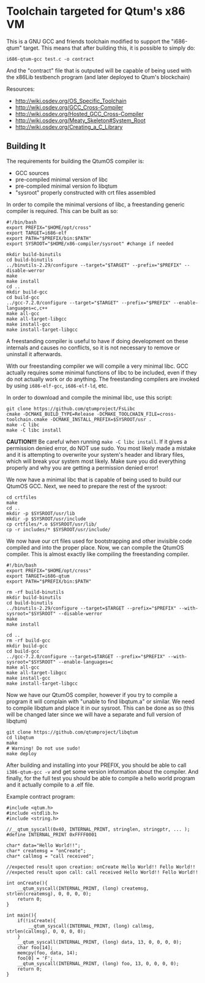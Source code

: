 # Toolchain targeted for Qtum's x86 VM

This is a GNU GCC and friends toolchain modified to support the "i686-qtum" target. This means that after building this, it is possible to simply do:

    i686-qtum-gcc test.c -o contract

And the "contract" file that is outputed will be capable of being used with the x86Lib testbench program (and later deployed to Qtum's blockchain)

Resources:

* http://wiki.osdev.org/OS_Specific_Toolchain
* http://wiki.osdev.org/GCC_Cross-Compiler
* http://wiki.osdev.org/Hosted_GCC_Cross-Compiler
* http://wiki.osdev.org/Meaty_Skeleton#System_Root
* http://wiki.osdev.org/Creating_a_C_Library

## Building It

The requirements for building the QtumOS compiler is:

* GCC sources
* pre-compiled minimal version of libc
* pre-compiled minimal version fo libqtum
* "sysroot" properly constructed with crt files assembled

In order to compile the minimal versions of libc, a freestanding generic compiler is required. This can be built as so:

    #!/bin/bash
    export PREFIX="$HOME/opt/cross"
    export TARGET=i686-elf
    export PATH="$PREFIX/bin:$PATH"
    export SYSROOT="$HOME/x86-compiler/sysroot" #change if needed

    mkdir build-binutils
    cd build-binutils
    ../binutils-2.29/configure --target="$TARGET" --prefix="$PREFIX" --disable-werror
    make
    make install
    cd ..
    mkdir build-gcc
    cd build-gcc
    ../gcc-7.2.0/configure --target="$TARGET" --prefix="$PREFIX" --enable-languages=c,c++
    make all-gcc
    make all-target-libgcc
    make install-gcc
    make install-target-libgcc

A freestanding compiler is useful to have if doing development on these internals and causes no conflicts, so it is not necessary to remove or uninstall it afterwards.

With our freestanding compiler we will compile a very minimal libc. GCC actually requires some minimal functions of libc to be included, even if they do not actually work or do anything. The freestanding compilers are invoked by using `i686-elf-gcc`, `i686-elf-ld`, etc. 

In order to download and compile the minimal libc, use this script:

    git clone https://github.com/qtumproject/FsLibc
    cmake -DCMAKE_BUILD_TYPE=Release -DCMAKE_TOOLCHAIN_FILE=cross-toolchain.cmake -DCMAKE_INSTALL_PREFIX=$SYSROOT/usr .
    make -C libc
    make -C libc install

**CAUTION!!!** Be careful when running `make -C libc install`. If it gives a permission denied error, do NOT use sudo. You most likely made a mistake and it is attempting to overwrite your system's header and library files, which will break your system most likely. Make sure you did everything properly and why you are getting a permission denied error! 

We now have a minimal libc that is capable of being used to build our QtumOS GCC. Next, we need to prepare the rest of the sysroot:

    cd crtfiles
    make
    cd ..
    mkdir -p $SYSROOT/usr/lib
    mkdir -p $SYSROOT/usr/include
    cp crtfiles/*.o $SYSROOT/usr/lib/
    cp -r includes/* $SYSROOT/usr/include/

We now have our crt files used for bootstrapping and other invisible code compiled and into the proper place. Now, we can compile the QtumOS compiler. This is almost exactly like compiling the freestanding compiler.

    #!/bin/bash
    export PREFIX="$HOME/opt/cross"
    export TARGET=i686-qtum
    export PATH="$PREFIX/bin:$PATH"

    rm -rf build-binutils
    mkdir build-binutils
    cd build-binutils
    ../binutils-2.29/configure --target=$TARGET --prefix="$PREFIX" --with-sysroot="$SYSROOT" --disable-werror
    make
    make install

    cd ..
    rm -rf build-gcc
    mkdir build-gcc
    cd build-gcc
    ../gcc-7.2.0/configure --target=$TARGET --prefix="$PREFIX" --with-sysroot="$SYSROOT" --enable-languages=c
    make all-gcc
    make all-target-libgcc
    make install-gcc
    make install-target-libgcc

Now we have our QtumOS compiler, however if you try to compile a program it will complain with "unable to find libqtum.a" or similar. We need to compile libqtum and place it in our sysroot. This can be done as so (this will be changed later since we will have a separate and full version of libqtum)

    git clone https://github.com/qtumproject/libqtum
    cd libqtum
    make
    # Warning! Do not use sudo! 
    make deploy


After building and installing into your PREFIX, you should be able to call `i386-qtum-gcc -v` and get some version information about the compiler. And finally, for the full test you should be able to compile a hello world program and it actually compile to a .elf file. 


Example contract program:

    #include <qtum.h>
    #include <stdlib.h>
    #include <string.h>

    //__qtum_syscall(0x40, INTERNAL_PRINT, stringlen, stringptr, ... );
    #define INTERNAL_PRINT 0xFFFF0001

    char* data="Hello World!!";
    char* createmsg = "onCreate";
    char* callmsg = "call received";

    //expected result upon creation: onCreate Hello World!! Fello World!!
    //expected result upon call: call received Hello World!! Fello World!!

    int onCreate(){
        __qtum_syscall(INTERNAL_PRINT, (long) createmsg, strlen(createmsg), 0, 0, 0, 0);
        return 0;
    }

    int main(){
        if(!isCreate){
            __qtum_syscall(INTERNAL_PRINT, (long) callmsg, strlen(callmsg), 0, 0, 0, 0);
        }
        __qtum_syscall(INTERNAL_PRINT, (long) data, 13, 0, 0, 0, 0);
        char foo[14];
        memcpy(foo, data, 14);
        foo[0] = 'F';
        __qtum_syscall(INTERNAL_PRINT, (long) foo, 13, 0, 0, 0, 0);
        return 0;
    }

